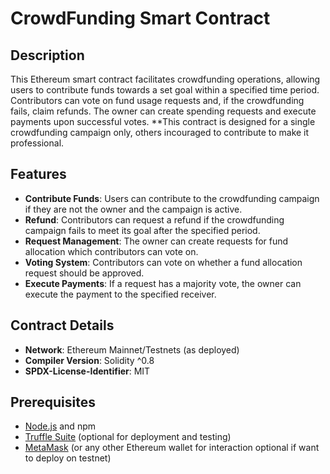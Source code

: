 # CrowdFunding Smart Contract

## Description
This Ethereum smart contract facilitates crowdfunding operations, allowing users to contribute funds towards a set goal within a specified time period. Contributors can vote on fund usage requests and, if the crowdfunding fails, claim refunds. The owner can create spending requests and execute payments upon successful votes. **This contract is designed for a single crowdfunding campaign only, others incouraged to contribute to make it professional. 

## Features
- **Contribute Funds**: Users can contribute to the crowdfunding campaign if they are not the owner and the campaign is active.
- **Refund**: Contributors can request a refund if the crowdfunding campaign fails to meet its goal after the specified period.
- **Request Management**: The owner can create requests for fund allocation which contributors can vote on.
- **Voting System**: Contributors can vote on whether a fund allocation request should be approved.
- **Execute Payments**: If a request has a majority vote, the owner can execute the payment to the specified receiver.

## Contract Details
- **Network**: Ethereum Mainnet/Testnets (as deployed)
- **Compiler Version**: Solidity ^0.8
- **SPDX-License-Identifier**: MIT

## Prerequisites
- [Node.js](https://nodejs.org/) and npm
- [Truffle Suite](https://www.trufflesuite.com/) (optional for deployment and testing)
- [MetaMask](https://metamask.io/) (or any other Ethereum wallet for interaction optional if want to deploy on testnet)
